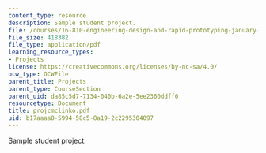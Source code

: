 ```yaml
---
content_type: resource
description: Sample student project.
file: /courses/16-810-engineering-design-and-rapid-prototyping-january-iap-2007/b17aaaa0599458c58a192c2295304097_projcmclinko.pdf
file_size: 418382
file_type: application/pdf
learning_resource_types:
- Projects
license: https://creativecommons.org/licenses/by-nc-sa/4.0/
ocw_type: OCWFile
parent_title: Projects
parent_type: CourseSection
parent_uid: da85c5d7-7134-040b-6a2e-5ee2360ddff0
resourcetype: Document
title: projcmclinko.pdf
uid: b17aaaa0-5994-58c5-8a19-2c2295304097
---
```

Sample student project.